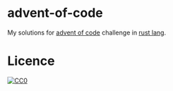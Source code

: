# advent-of-code

My solutions for [advent of code](http://adventofcode.com/) challenge in 
[rust lang](https://www.rust-lang.org/).

# Licence
[![CC0](http://i.creativecommons.org/p/zero/1.0/88x31.png)](LICENCE)